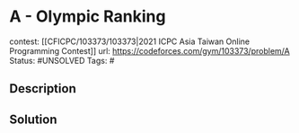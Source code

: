 # A - Olympic Ranking

contest: [[CFICPC/103373/103373|2021 ICPC Asia Taiwan Online Programming Contest]]
url: https://codeforces.com/gym/103373/problem/A
Status: #UNSOLVED
Tags: #

## Description

## Solution

